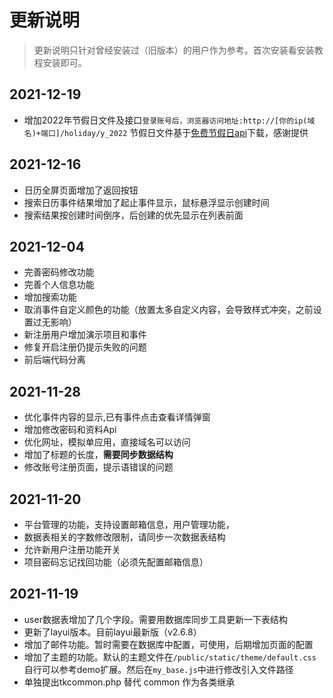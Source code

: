 # 更新说明

> 更新说明只针对曾经安装过（旧版本）的用户作为参考。首次安装看安装教程安装即可。

## 2021-12-19

- 增加2022年节假日文件及接口`登录账号后，浏览器访问地址:http://[你的ip(域名)+端口]/holiday/y_2022` 节假日文件基于[免费节假日api](http://timor.tech/api/holiday)下载，感谢提供

## 2021-12-16

- 日历全屏页面增加了返回按钮
- 搜索日历事件结果增加了起止事件显示，鼠标悬浮显示创建时间
- 搜索结果按创建时间倒序，后创建的优先显示在列表前面

## 2021-12-04

- 完善密码修改功能
- 完善个人信息功能
- 增加搜索功能
- 取消事件自定义颜色的功能（放置太多自定义内容，会导致样式冲突，之前设置过无影响）
- 新注册用户增加演示项目和事件
- 修复开启注册仍提示失败的问题
- 前后端代码分离

## 2021-11-28

* 优化事件内容的显示,已有事件点击查看详情弹窗
* 增加修改密码和资料Api
* 优化网址，模拟单应用，直接域名可以访问
* 增加了标题的长度，**需要同步数据结构**
* 修改账号注册页面，提示语错误的问题

## 2021-11-20

* 平台管理的功能，支持设置邮箱信息，用户管理功能，
* 数据表相关的字数修改限制，请同步一次数据表结构
* 允许新用户注册功能开关
* 项目密码忘记找回功能（必须先配置邮箱信息）


## 2021-11-19

* user数据表增加了几个字段。需要用数据库同步工具更新一下表结构
* 更新了layui版本。目前layui最新版（v2.6.8）
* 增加了邮件功能。暂时需要在数据库中配置，可使用，后期增加页面的配置
* 增加了主题的功能。默认的主题文件在`/public/static/theme/default.css`
自行可以参考demo扩展。然后在`my_base.js`中进行修改引入文件路径
* 单独提出tkcommon.php 替代 common 作为各类继承